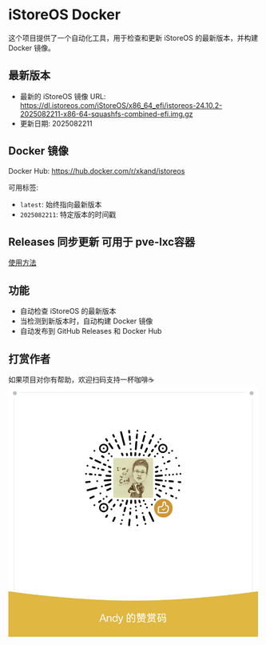 # iStoreOS Docker

这个项目提供了一个自动化工具，用于检查和更新 iStoreOS 的最新版本，并构建 Docker 镜像。

## 最新版本

- 最新的 iStoreOS 镜像 URL:
  https://dl.istoreos.com/iStoreOS/x86_64_efi/istoreos-24.10.2-2025082211-x86-64-squashfs-combined-efi.img.gz
- 更新日期: 2025082211

## Docker 镜像

Docker Hub: https://hub.docker.com/r/xkand/istoreos

可用标签:
- `latest`: 始终指向最新版本
- `2025082211`: 特定版本的时间戳

## Releases 同步更新 可用于 pve-lxc容器

[使用方法](./docker.md)

## 功能

- 自动检查 iStoreOS 的最新版本
- 当检测到新版本时，自动构建 Docker 镜像
- 自动发布到 GitHub Releases 和 Docker Hub

## 打赏作者
如果项目对你有帮助，欢迎扫码支持一杯咖啡☕️  
<img src="./image/pay.png" alt="扫码支持" width="500" />
